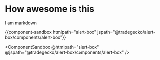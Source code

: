 # How awesome is this
I am markdown

{{component-sandbox htmlpath="alert-box" jspath="@tradegecko/alert-box/components/alert-box"}}

<ComponentSandbox @htmlpath="alert-box" @jspath="@tradegecko/alert-box/components/alert-box" />
